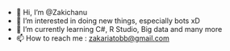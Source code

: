 - 👋 Hi, I’m @Zakichanu
- 👀 I’m interested in doing new things, especially bots xD
- 🌱 I’m currently learning C#, R Studio, Big data and many more
- 📫 How to reach me : zakariatobb@gmail.com

